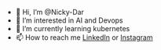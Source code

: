 - 👋 Hi, I’m @Nicky-Dar
- 👀 I’m interested in AI and Devops
- 🌱 I’m currently learning kubernetes
- 📫 How to reach me [LinkedIn](https://www.linkedin.com/in/nicky-darmawan-74667a1bb) or [Instagram](https://tr.ee/YZWj3b9Q9m) 
<!---
- 💞️ I’m looking to collaborate on ...

--->
<!---
Nicky-Dar/Nicky-Dar is a ✨ special ✨ repository because its `README.md` (this file) appears on your GitHub profile.
You can click the Preview link to take a look at your changes.
--->
